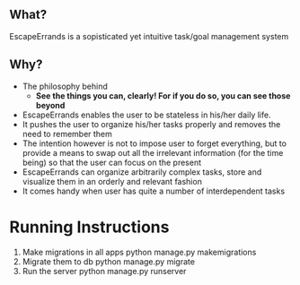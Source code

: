 ## What?
EscapeErrands is a sopisticated yet intuitive task/goal management system

## Why?
* The philosophy behind
    * __See the things you can, clearly! For if you do so, you can see those beyond__
* EscapeErrands enables the user to be stateless in his/her daily life. 
* It pushes the user to organize his/her tasks properly and removes the need to remember them
* The intention however is not to impose user to forget everything, but to provide a means to swap out all the irrelevant information (for the time being) so that the user can focus on the present
* EscapeErrands can organize arbitrarily complex tasks, store and visualize them in an orderly and relevant fashion
* It comes handy when user has quite a number of interdependent tasks

Running Instructions
====================
1. Make migrations in all apps
    python manage.py makemigrations <app>
2. Migrate them to db
    python manage.py migrate
3. Run the server
    python manage.py runserver
